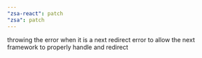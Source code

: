 ```yaml
---
"zsa-react": patch
"zsa": patch
---
```


throwing the error when it is a next redirect error to allow the next framework to properly handle and redirect
